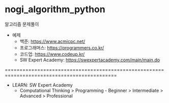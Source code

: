 # nogi_algorithm_python
알고리즘 문제풀이

- 예제
  - 백준: https://www.acmicpc.net/
  - 프로그래머스: https://programmers.co.kr/
  - 코드업: https://www.codeup.kr/
  - SW Expert Academy: https://swexpertacademy.com/main/main.do

============================================================================================
- LEARN: SW Expert Academy
  - Computational Thinking > Programming - Beginner > Intermediate > Advanced > Professional
